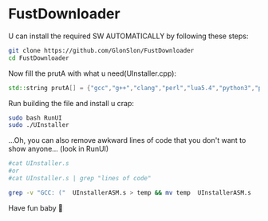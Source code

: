 
# FustDownloader

U can install the required SW AUTOMATICALLY by following these steps:

```bash
git clone https://github.com/GlonSlon/FustDownloader
cd FustDownloader
```
Now fill the prutA with what u need(UInstaller.cpp):

```c++
std::string prutA[] = {"gcc","g++","clang","perl","lua5.4","python3","pip3","net-tools","iw","nmap","wireshark","git","dia","libimage-exiftool-perl"};
```

Run building the file and install u crap:
```bash
sudo bash RunUI
sudo ./UInstaller
```

...Oh, you can also remove awkward lines of code that you don't want to show anyone...
(look in RunUI)
```bash
#cat UInstaller.s
#or
#cat UInstaller.s | grep "lines of code"

grep -v "GCC: ("  UInstallerASM.s > temp && mv temp  UInstallerASM.s
```

Have fun baby :no_pedestrians:
